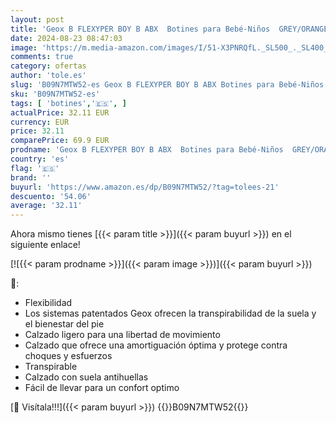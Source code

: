 ```yaml
---
layout: post
title: 'Geox B FLEXYPER BOY B ABX  Botines para Bebé-Niños  GREY/ORANGE  20 EU'
date: 2024-08-23 08:47:03
image: 'https://m.media-amazon.com/images/I/51-X3PNRQfL._SL500_._SL400_.jpg'
comments: true
category: ofertas
author: 'tole.es'
slug: 'B09N7MTW52-es Geox B FLEXYPER BOY B ABX Botines para Bebé-Niños...'
sku: 'B09N7MTW52-es'
tags: [ 'botines','🇪🇸', ]
actualPrice: 32.11 EUR
currency: EUR
price: 32.11
comparePrice: 69.9 EUR
prodname: 'Geox B FLEXYPER BOY B ABX  Botines para Bebé-Niños  GREY/ORANGE  20 EU'
country: 'es'
flag: '🇪🇸'
brand: ''
buyurl: 'https://www.amazon.es/dp/B09N7MTW52/?tag=tolees-21'
descuento: '54.06'
average: '32.11'
---
```


Ahora mismo tienes [{{< param title >}}]({{< param buyurl >}}) en el siguiente enlace!

[![{{< param prodname >}}]({{< param image >}})]({{< param buyurl >}})

🔎:

- Flexibilidad
- Los sistemas patentados Geox ofrecen la transpirabilidad de la suela y el bienestar del pie
- Calzado ligero para una libertad de movimiento
- Calzado que ofrece una amortiguación óptima y protege contra choques y esfuerzos
- Transpirable
- Calzado con suela antihuellas
- Fácil de llevar para un confort optimo

[🛒 Visítala!!!]({{< param buyurl >}})
{{<world>}}B09N7MTW52{{</world>}}
